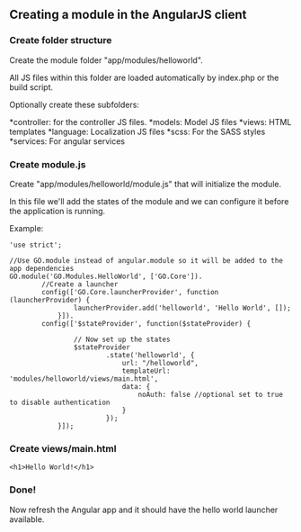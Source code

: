 Creating a module in the AngularJS client
-----------------------------------------

### Create folder structure

Create the module folder "app/modules/helloworld".

All JS files within this folder are loaded automatically by index.php or the
build script.

Optionally create these subfolders:

*controller: for the controller JS files.
*models: Model JS files
*views: HTML templates
*language: Localization JS files
*scss: For the SASS styles
*services: For angular services

### Create module.js
Create "app/modules/helloworld/module.js" that will initialize the module.

In this file we'll add the states of the module and we can configure it before the application is running.

Example:

```````````````````````````````````````````````````````````````````````````````````````````````````````````````````````
'use strict';

//Use GO.module instead of angular.module so it will be added to the app dependencies
GO.module('GO.Modules.HelloWorld', ['GO.Core']).
		//Create a launcher
		config(['GO.Core.launcherProvider', function (launcherProvider) {								
				launcherProvider.add('helloworld', 'Hello World', []);
			}]).
		config(['$stateProvider', function($stateProvider) {

				// Now set up the states
				$stateProvider
						.state('helloworld', {
							url: "/helloworld",
							templateUrl: 'modules/helloworld/views/main.html',
							data: {
								noAuth: false //optional set to true to disable authentication
							}
						});
			}]);
```````````````````````````````````````````````````````````````````````````````````````````````````````````````````````

### Create views/main.html

```````````````````````````````````````````````````````````````````````````````````````````````````````````````````````
<h1>Hello World!</h1>
```````````````````````````````````````````````````````````````````````````````````````````````````````````````````````


### Done!
Now refresh the Angular app and it should have the hello world launcher available.
